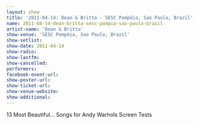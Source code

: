 ```yaml
---
layout: show
title: '2011-04-14: Dean & Britta - SESC Pompéia, Sao Paulo, Brazil'
name: 2011-04-14-dean-britta-sesc-pompia-sao-paulo-brazil
artist-name: 'Dean & Britta'
show-venue: 'SESC Pompéia, Sao Paulo, Brazil'
show-setlist: 
show-date: 2011-04-14
show-radio: 
show-lastfm: 
show-cancelled: 
performers: 
facebook-event-url: 
show-poster-url: 
show-ticket-url: 
show-venue-website: 
show-additional: 
---
```


13 Most Beautiful... Songs for Andy Warhols Screen Tests